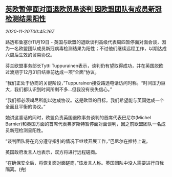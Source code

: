 <!--1605835395000-->
[英欧暂停面对面退欧贸易谈判 因欧盟团队有成员新冠检测结果阳性](https://cn.reuters.com/article/britain-eutalks-changes-1119-thur-idCNKBS28002W)
------

<div><i>2020-11-20T00:45:26Z</i></div><p>路透布鲁塞尔11月19日 - 英国与欧盟的退欧谈判高级代表周四暂停面对面会谈，因为一名欧盟团队成员新冠病毒检测结果为阳性；不过他们继续远程工作，以期达成六周后生效的贸易协议。</p><p>芬兰欧盟事务部长Tytti Tuppurainen表示，谈判仍有望取得成功，并在英国脱欧过渡期于12月31日结束前达成一项“全面”协议。</p><p>“我们正处于协商的关键阶段，”Tuppurainen接受路透电话访问时称。“时间压力巨大，我们都认识到时间所剩不多...但我没有丧失信心。”</p><p>“我们都必须竭尽所能以达成协议。这是欧盟的目标。我们希望能与英国达成一个全面且平衡的协议。”</p><p>她讲这番话的同时，欧盟负责英国退欧事务谈判的首席代表巴尼尔(Michel Barnier)和英国方面的首席代表弗罗斯特暂停面对面谈判，因之前欧盟团队一名成员新冠检测呈阳性。</p><p>“谈判团队将在充分遵守指引的情况下继续开展工作，”巴尼尔在推特上说。</p><p>英国政府发言人也表示，双方将进行远程磋商。</p><p>“在确保安全后，将恢复面对面磋商，”该发言人称。英国团队中没人需要进行自我隔离。(完)</p>
